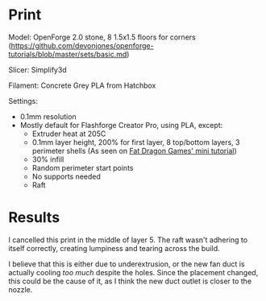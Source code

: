 # Print

Model: OpenForge 2.0 stone, 8 1.5x1.5 floors for corners (https://github.com/devonjones/openforge-tutorials/blob/master/sets/basic.md)

Slicer: Simplify3d

Filament: Concrete Grey PLA from Hatchbox

Settings:
- 0.1mm resolution
- Mostly default for Flashforge Creator Pro, using PLA, except:
    - Extruder heat at 205C
    - 0.1mm layer height, 200% for first layer, 8 top/bottom layers, 3 perimeter shells (As seen on [Fat Dragon Games' mini tutorial](https://www.youtube.com/watch?time_continue=716&v=AqEWl51s9Rw&feature=emb_logo))
    - 30% infill
    - Random perimeter start points
    - No supports needed
    - Raft

# Results

I cancelled this print in the middle of layer 5. The raft wasn't adhering to itself correctly, creating lumpiness and tearing across the build.

I believe that this is either due to underextrusion, or the new fan duct is actually cooling _too much_ despite the holes. Since the placement changed, this could be the cause of it, as I think the new duct outlet is closer to the nozzle.
